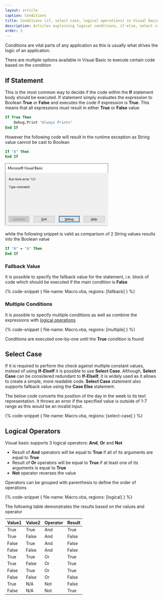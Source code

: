 ```yaml
---
layout: article
caption: Conditions
title: Conditions (if, select case, logical operations) in Visual Basic
description: Articles explaining logical conditions, if-else, select case statements and boolean operations
order: 5
---
```

Conditions are vital parts of any application as this is usually what drives the logic of an application.

There are multiple options available in Visual Basic to execute certain code based on the condition

## If Statement

This is the most common way to decide if the code within the **If** statement body should be executed. If statement simply evaluates the expression to Boolean **True** or **False** and executes the code if expression is **True**. This means that all expressions must result in either **True** or **False** value

~~~ vb jagged
If True Then
    Debug.Print "Always Prints"
End If
~~~

However the following code will result in the runtime exception as String value cannot be cast to Boolean

~~~ vb jagged
If "A" Then
End If
~~~

![Type mismatch runtime error](type-mismatch-runtime-error.png)

while the following snippet is valid as comparison of 2 String values results into the Boolean value

~~~ vb jagged
If "A" = "A" Then
End If
~~~

### Fallback Value

It is possible to specify the fallback value for the statement, i.e. block of code which should be executed if the main condition is **False**

{% code-snippet { file-name: Macro.vba, regions: [fallback] } %}

### Multiple Сonditions

It is possible to specify multiple conditions as well as combine the expressions with [logical operations](#logical-operators)

{% code-snippet { file-name: Macro.vba, regions: [multiple] } %}

Conditions are executed one-by-one until the **True** condition is found

## Select Case

If it is required to perform the check against multiple constant values, instead of using **If-ElseIf** it is possible to use **Select Case**. Although, **Select Case** can be considered redundant to **If-ElseIf**, it is widely used as it allows to create a simple, more readable code. **Select Case** statement also supports fallback value using the **Case Else** statement.

The below code converts the position of the day in the week to its text representation. It throws an error if the specified value is outside of 1-7 range as this would be an invalid input.

{% code-snippet { file-name: Macro.vba, regions: [select-case] } %}

## Logical Operators

Visual basic supports 3 logical operators: **And**, **Or** and **Not**

* Result of **And** operators will be equal to **True** if all of its arguments are equal to **True**
* Result of **Or** operators will be equal to **True** if at least one of its arguments is equal to **True**
* **Not** operator reverses the value

Operators can be grouped with parenthesis to define the order of operations

{% code-snippet { file-name: Macro.vba, regions: [logical] } %}

The following table demonstrates the results based on the values and operator

| Value1 | Value2 | Operator | Result |
|--------|--------|----------|--------|
| True   | True   | And      | True   |
| True   | False  | And      | False  |
| False  | True   | And      | False  |
| False  | False  | And      | False  |
| True   | True   | Or       | True   |
| True   | False  | Or       | True   |
| False  | True   | Or       | True   |
| False  | False  | Or       | False  |
| True   | N/A    | Not      | False  |
| False  | N/A    | Not      | True   |
